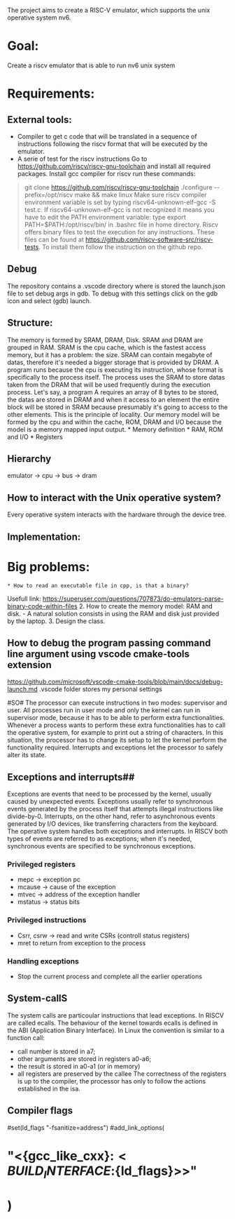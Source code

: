 The project aims to create a RISC-V emulator, which supports the unix operative system nv6. 

# Goal: #
Create a riscv emulator that is able to run nv6 unix system

# Requirements: #
## External tools: ##
   * Compiler to get c code that will be translated in a sequence of instructions following the riscv format that will be executed by the emulator. 
   * A serie of test for the riscv instructions
   Go to https://github.com/riscv/riscv-gnu-toolchain and install all required packages.
   Install gcc compiler for riscv run these commands: 
  >  git clone https://github.com/riscv/riscv-gnu-toolchain
  >   ./configure --prefix=/opt/riscv
  >   make && make linux
   Make sure riscv compiler environment variable is set by typing riscv64-unknown-elf-gcc -S test.c.
   If riscv64-unknown-elf-gcc  is not recognized it means you have to edit the PATH environment variable: type export PATH=$PATH:/opt/riscv/bin/ in .bashrc file in home directory.
   Riscv offers binary files to test the execution for any instructions.
   These files can be found at https://github.com/riscv-software-src/riscv-tests.
   To install them follow the instruction on the github repo.
## Debug ##
The repository contains a .vscode directory where is stored the launch.json file to set debug args in gdb.
To debug with this settings click on the gdb icon and select  (gdb) launch.
## Structure: ##
The memory is formed by SRAM, DRAM, Disk. 
SRAM and DRAM are grouped in RAM.
SRAM is the cpu cache, which is the fastest access memory, but it has a problem: the size. 
SRAM can contain megabyte of datas, therefore it's needed a bigger storage that  is provided by DRAM. 
A program runs because the cpu is executing its instruction, whose format is specifically to the process itself. 
The process uses the SRAM to store datas taken from the DRAM that will be used frequently during the execution process. 
Let's say, a program A requires an array of 8 bytes to be stored, the datas are stored in DRAM and when it access to an element the entire block will be stored in SRAM because presumably it's going to access to the other elements. 
This is the principle of locality.
Our memory model will be formed by the cpu and within the cache, ROM, DRAM and I/O because the model is a memory mapped input output.
    * Memory definition
    * RAM, ROM and I/O
    * Registers 

## Hierarchy ##
emulator -> cpu -> bus -> dram

## How to interact with the Unix operative system? ##
Every operative system interacts with the hardware through the device tree.

## Implementation: ##
# Big problems: #
    * How to read an executable file in cpp, is that a binary? 
Usefull link:
https://superuser.com/questions/707873/do-emulators-parse-binary-code-within-files
    2. How to create the memory model: RAM and disk. 
            - A natural solution consists in using the RAM and disk just provided by the laptop.
    3. Design the class.

## How to debug the program passing command line argument using vscode cmake-tools extension ##
https://github.com/microsoft/vscode-cmake-tools/blob/main/docs/debug-launch.md
.vscode folder stores my personal settings

#SO#
The processor can execute instructions in two modes: supervisor and user.
All processes  run in user mode and only the kernel can run in supervisor mode, because it has to be able to  perform extra functionalities.
Whenever a process wants to perform these extra functionalities has to call the operative system, for example to print out a string of characters.
In this situation, the processor has to change its setup to let the kernel  perform the functionality required. 
Interrupts and exceptions let the processor to safely alter its state.
## Exceptions and interrupts##
Exceptions are events that need to be processed by the kernel, usually caused by unexpected events.
Exceptions usually refer to synchronous events generated by the process itself that attempts illegal instructions like divide-by-0. 
Interrupts, on the other hand, refer to asynchronous events generated by I/O devices, like transferring characters from the keyboard. 
The operative system handles both exceptions and interrupts.
In RISCV both types of events are referred to as exceptions; when it's needed, synchronous events are specified to be synchronous exceptions. 
### Privileged registers ###
- mepc -> exception pc
- mcause -> cause of the exception
- mtvec -> address of the exception handler 
- mstatus -> status bits
### Privileged instructions ###
 - Csrr, csrw -> read and write CSRs (controll status registers)
 - mret to return from exception to the process
### Handling exceptions ###
- Stop the current process and complete all the earlier operations

## System-callS ##
The system calls are particoular instructions that lead exceptions. 
In RISCV are called ecalls. 
The behaviour of the kernel towards ecalls is defined in the ABI (Application Binary Interface). 
In Linux the convention is similar to a function call:
 -  call number is stored in a7;
 -  other arguments are stored in registers a0-a6;
 -  the result is stored in a0-a1 (or in memory)
 -  all registers are preserved by the callee
The correctness of the registers is up to the compiler, the processor has only to follow the actions established in the isa.




## Compiler flags ##
#set(ld_flags "-fsanitize=address")
#add_link_options(
#        "$<${gcc_like_cxx}:$<BUILD_INTERFACE:${ld_flags}>>"
#        )